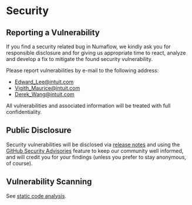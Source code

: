 # Security

## Reporting a Vulnerability

If you find a security related bug in Numaflow, we kindly ask you for responsible disclosure and for giving us appropriate time to react, analyze and develop a fix to mitigate the found security vulnerability.

Please report vulnerabilities by e-mail to the following address:

- Edward_Lee@intuit.com
- Vigith_Maurice@intuit.com
- Derek_Wang@intuit.com

All vulnerabilities and associated information will be treated with full confidentiality.

## Public Disclosure

Security vulnerabilities will be disclosed via [release notes](https://github.com/numaproj/numaflow/releases) and using the [GitHub Security Advisories](https://github.com/numaproj/numaflow/security/advisories) feature to keep our community well informed, and will credit you for your findings (unless you prefer to stay anonymous, of course).

## Vulnerability Scanning

See [static code analysis](docs/development/static-code-analysis.md).
